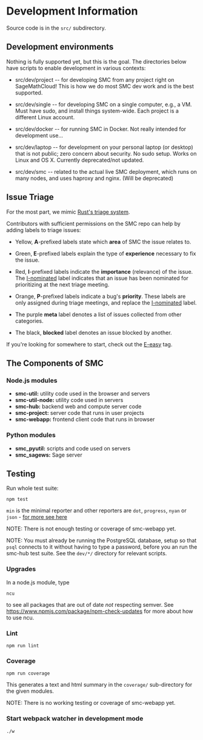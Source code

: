 # Development Information

Source code is in the `src/` subdirectory.

## Development environments

Nothing is fully supported yet, but this is the goal.
The directories below have scripts to enable development
in various contexts:

- src/dev/project -- for developing SMC from any project right on SageMathCloud!  This is how we do most SMC dev work and is the best supported.

- src/dev/single -- for developing SMC on a single computer, e.g., a VM.   Must have sudo, and install things system-wide.  Each project is a different Linux account.

- src/dev/docker -- for running SMC in Docker.  Not really intended for development use...

- src/dev/laptop -- for development on your personal laptop (or desktop) that is not public; zero concern about security. No sudo setup.  Works on Linux and OS X.  Currently deprecated/not updated.

- src/dev/smc -- related to the actual live SMC deployment, which runs on many nodes, and uses haproxy and nginx. (Will be deprecated)

## Issue Triage
For the most part, we mimic [Rust's triage system](https://github.com/rust-lang/rust/blob/master/CONTRIBUTING.md#issue-triage).

Contributors with sufficient permissions on the SMC repo can help by adding
labels to triage issues:

* Yellow, **A**-prefixed labels state which **area** of SMC the issue relates to.

* Green, **E**-prefixed labels explain the type of **experience** necessary
  to fix the issue.

* Red, **I**-prefixed labels indicate the **importance** (relevance) of the issue. The
  [I-nominated][inom] label indicates that an issue has been nominated for
  prioritizing at the next triage meeting.

* Orange, **P**-prefixed labels indicate a bug's **priority**. These labels
  are only assigned during triage meetings, and replace the [I-nominated][inom]
  label.

* The purple **meta** label denotes a list of issues collected from other categories.


* The black, **blocked** label denotes an issue blocked by another.

If you're looking for somewhere to start, check out the [E-easy][eeasy] tag.

[inom]:https://github.com/sagemathinc/smc/labels/I-nominated
[eeasy]:https://github.com/sagemathinc/smc/labels/E-easy


## The Components of SMC

### Node.js modules

- **smc-util:**      utility code used in the browser and servers
- **smc-util-node:** utility code used in servers
- **smc-hub:**       backend web and compute server code
- **smc-project:**   server code that runs in user projects
- **smc-webapp:**    frontend client code that runs in browser

### Python modules

- **smc_pyutil:**    scripts and code used on servers
- **smc_sagews:**    Sage server

## Testing

Run whole test suite:

    npm test

`min` is the minimal reporter and
other reporters are `dot`, `progress`, `nyan` or `json` - [for more see here](http://mochajs.org/)

NOTE: There is not enough testing or coverage of smc-webapp yet.

NOTE: You must already be running the PostgreSQL database, setup so that
`psql` connects to it without having to type a password, before you an
run the smc-hub test suite.  See the `dev/*/` directory for relevant scripts.

### Upgrades

In a node.js module, type

    ncu

to see all packages that are out of date *not* respecting semver.  See https://www.npmjs.com/package/npm-check-updates for more about how to use ncu.

### Lint

    npm run lint

### Coverage

    npm run coverage

This generates a text and html summary in the `coverage/` sub-directory for the given modules.

NOTE: There is no working testing or coverage of smc-webapp yet.

### Start webpack watcher in development mode

    ./w
